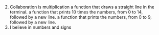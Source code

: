 2. Collaboration is multiplication
a function that draws a straight line in the terminal.
a function that prints 10 times the numbers, from 0 to 14, followed by a new line.
 a function that prints the numbers, from 0 to 9, followed by a new line.
4. I believe in numbers and signs

